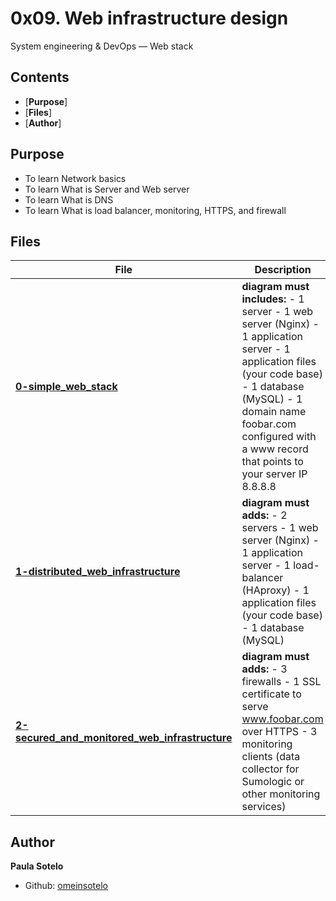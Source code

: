 # 0x09. Web infrastructure design
System engineering & DevOps ― Web stack
## Contents
- [**Purpose**]
- [**Files**]
- [**Author**]

## Purpose
- To learn Network basics
- To learn What is Server and Web server
- To learn What is DNS
- To learn What is load balancer, monitoring, HTTPS, and firewall

## Files

| File | Description |
| ---- | ----------- |
| [**0-simple_web_stack**](https://github.com/omeinsotelo/holberton-system_engineering-devops/blob/master/0x09-web_infrastructure_design/0-simple_web_stack) | **diagram must includes:** - 1 server - 1 web server (Nginx) - 1 application server - 1 application files (your code base) - 1 database (MySQL) - 1 domain name foobar.com configured with a www record that points to your server IP 8.8.8.8 |
| [**1-distributed_web_infrastructure**](https://github.com/omeinsotelo/holberton-system_engineering-devops/blob/master/0x09-web_infrastructure_design/1-distributed_web_infrastructure) | **diagram must adds:** - 2 servers - 1 web server (Nginx) - 1 application server - 1 load-balancer (HAproxy) - 1 application files (your code base) - 1 database (MySQL) |
| [**2-secured_and_monitored_web_infrastructure**](https://github.com/omeinsotelo/holberton-system_engineering-devops/blob/master/0x09-web_infrastructure_design/2-secured_and_monitored_web_infrastructure) | **diagram must adds:** - 3 firewalls - 1 SSL certificate to serve www.foobar.com over HTTPS - 3 monitoring clients (data collector for Sumologic or other monitoring services) |


## Author

**Paula Sotelo**

- Github: [omeinsotelo]()
